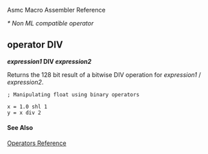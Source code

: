 Asmc Macro Assembler Reference

_* Non ML compatible operator_

## operator DIV

**_expression1_ DIV _expression2_**


Returns the 128 bit result of a bitwise DIV operation for _expression1_ / _expression2_.

```assembly
; Manipulating float using binary operators

x = 1.0 shl 1
y = x div 2
```

#### See Also

[Operators Reference](readme.md)